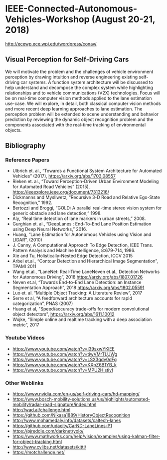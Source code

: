 # IEEE-Connected-Autonomous-Vehicles-Workshop (August 20-21, 2018)
http://ecewp.ece.wpi.edu/wordpress/conav/

## Visual Perception for Self-Driving Cars

We will motivate the problem and the challenges of vehicle environment perception by drawing intuition and reverse engineering existing self-driving car systems. A function system architecture will be discussed to help understand and decompose the complex system while highlighting relationships and to vehicle communications (V2X) technologies. Focus will be on real-time computer vision methods applied to the lane estimation use-case. We will explore, in detail, both classical computer vision methods and more recent deep learning approaches to lane estimation. The perception problem will be extended to scene understanding and behavior prediction by reviewing the dynamic object recognition problem and the components associated with the real-time tracking of environmental objects.

## Bibliography

### Reference Papers
* Ulbrich et. al., “Towards a Functional System Architecture for Automated Vehicles” (2017), https://arxiv.org/abs/1703.08557  
* Rieken et. al., “Toward Perception-Driven Urban Environment Modeling for Automated Road Vehicles” (2015), https://ieeexplore.ieee.org/document/7313216/ 
* Dickmanns and Mysliwetz, “Recursive 3-D Road and Relative Ego-State Recognition,” 1992.
* Bertozzi and Broggi, “GOLD: A parallel real-time stereo vision system for generic obstacle and lane detection,” 1998.
* Aly, “Real time detection of lane markers in urban streets,” 2008.
* Gurghian et. al., “DeepLanes : End-To-End Lane Position Estimation using Deep Neural Networks,” 2016.
* Huang, “Lane Estimation for Autonomous Vehicles using Vision and LIDAR”, (2010)
* J. Canny, A Computational Approach To Edge Detection, IEEE Trans. Pattern Analysis and Machine Intelligence, 8:679-714, 1986. 
* Xie and Tu, Holistically-Nested Edge Detection, ICCV 2015
* Arbel et.al., “Contour Detection and Hierarchical Image Segmentation”, TPAMI 2011
* Wang et.al., “LaneNet: Real-Time LaneNeven et.al., Detection Networks for Autonomous Driving”, 2018 https://arxiv.org/abs/1807.01726
* Neven et.al, “Towards End-to-End Lane Detection: an Instance Segmentation Approach”, 2018 https://arxiv.org/abs/1802.05591 
* Luo et. al. “Multiple Object Tracking: A Literature Review”, 2017
* Serre et al, “A feedforward architecture accounts for rapid categorization”, PNAS (2007)
* Huang et al, "Speed/accuracy trade-offs for modern convolutional object detectors", https://arxiv.org/abs/1611.10012 
* Wojke, “Simple online and realtime tracking with a deep association metric”, 2017


### Youtube Videos
* https://www.youtube.com/watch?v=I39sxwYKlEE 
* https://www.youtube.com/watch?v=tiwVMrTLUWg
* https://www.youtube.com/watch?v=LSX3qdy0dFg 
* https://www.youtube.com/watch?v=KXpZ6B1YB_k 
* https://www.youtube.com/watch?v=MPU2HistivI 


### Other Weblinks
* https://www.nvidia.com/en-us/self-driving-cars/hd-mapping/ 
* https://www.bosch-mobility-solutions.us/us/highlights/automated-mobility/radar-road-signature/index.html 
* http://wad.ai/challenge.html 
* https://github.com/Nikasa1889/HistoryObjectRecognition 
* http://www.mohamedaly.info/datasets/caltech-lanes 
* https://github.com/udacity/CarND-LaneLines-P1  
* https://pjreddie.com/darknet/yolo/ 
* https://www.mathworks.com/help/vision/examples/using-kalman-filter-for-object-tracking.html 
* http://www.cvlibs.net/datasets/kitti/ 
* https://motchallenge.net/ 


